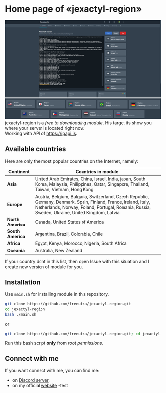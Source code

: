 # Home page of «jexactyl-region»

![Full Screen showcase](https://github.com/freeutka/jexactyl-region/blob/ea810ec1420f95a27790dc907043a9ebe643ac1f/pictures/full_screen.png?raw=true)
![Logo Image](https://github.com/freeutka/jexactyl-region/blob/ea810ec1420f95a27790dc907043a9ebe643ac1f/pictures/regions_show.png?raw=true)
jexactyl-region is a *free to downloading module*. His target its show you where your server is located right now. 
<br/> Working with API of https://ipapi.is.

## Available countries

Here are only the most popular countries on the Internet, namely:

| Continent         | Countries in module                                                                                                                                                                                         |
|-------------------|------------------------------------------------------------------------------------------------------------------------------------------------------------------------------------------------------------|
| **Asia**          | United Arab Emirates, China, Israel, India, japan, South Korea, Malaysia, Philippines, Qatar, Singapore, Thailand, Taiwan, Vietnam, Hong Kong                                                               |
| **Europe**        | Austria, Belgium, Bulgaria, Switzerland, Czech Republic, Germany, Denmark, Spain, Finland, France, Ireland, Italy, Netherlands, Norway, Poland, Portugal, Romania, Russia, Sweden, Ukraine, United Kingdom, Latvia |
| **North America** | Canada, United States of America                                                                                                                                                                           |
| **South America** | Argentina, Brazil, Colombia, Chile                                                                                                                                                                         |
| **Africa**        | Egypt, Kenya, Morocco, Nigeria, South Africa                                                                                                                                                               |
| **Oceania**       | Australia, New Zealand                                                                                                                                                                                     |

If your country dont in this list, then open Issue with this situation and I create new version of module for you.

## Installation

Use `main.sh` for installing module in this repository.

```bash
git clone https://github.com/freeutka/jexactyl-region.git
cd jexactyl-region
bash ./main.sh
```

or

```bash
git clone https://github.com/freeutka/jexactyl-region.git; cd jexactyl-region; bash ./main.sh
```

Run this bash script **only** from *root permissions*.

## Connect with me

If you want connect with me, you can find me:
- on [Discord server](https://dsc.gg/mrlg),
- on my official [website](https://exeyarikus.info)
-test